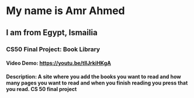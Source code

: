 # My name is Amr Ahmed
## I am from Egypt, Ismailia
### CS50 Final Project: Book Library
#### Video Demo:  <https://youtu.be/tIlJrkiHKgA>
#### Description: A site where you add the books you want to read and how many pages you want to read and when you finish reading you press that you read. CS 50 final project


